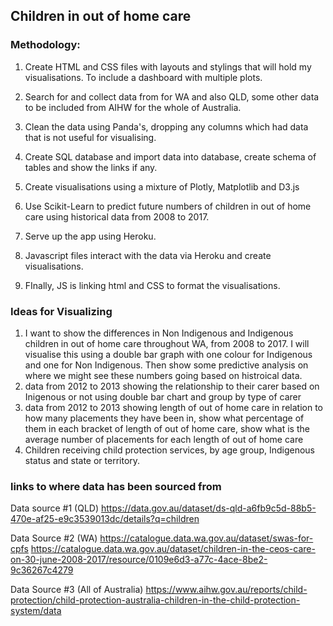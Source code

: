 ## Children in out of home care

### Methodology: 

1. Create HTML and CSS files with layouts and stylings that will hold my visualisations. To include a dashboard with multiple plots.

2. Search for and collect data from for WA and also QLD, some other data to be included from AIHW for the whole of Australia.  

3. Clean the data using Panda's, dropping any columns which had data that is not useful for visualising.

4. Create SQL database and import data into database, create schema of tables and show the links if any.

5. Create visualisations using a mixture of Plotly, Matplotlib and D3.js

6. Use Scikit-Learn to predict future numbers of children in out of home care using historical data from 2008 to 2017. 

6. Serve up the app using Heroku. 

7. Javascript files interact with the data via Heroku and create visualisations.

8. FInally, JS is linking html and CSS to format the visualisations.

### Ideas for Visualizing
1. I want to show the differences in Non Indigenous and Indigenous children in out of home care throughout WA, from 2008 to 2017. I will visualise this using a double bar graph with one colour for Indigenous and one for Non Indigenous. Then show some predictive analysis on where we might see these numbers going based on histroical data. 
2. data from 2012 to 2013 showing the relationship to their carer based on Inigenous or not using double bar chart and group by type of carer
3. data from 2012 to 2013 showing length of out of home care in relation to how many placements they have been in, show what percentage of them in each bracket of length of out of home care, show what is the average number of placements for each length of out of home care 
4. Children receiving child protection services, by age group, Indigenous status and state or territory. 

### links to where data has been sourced from
Data source #1 (QLD)
https://data.gov.au/dataset/ds-qld-a6fb9c5d-88b5-470e-af25-e9c3539013dc/details?q=children

Data Source #2 (WA)
https://catalogue.data.wa.gov.au/dataset/swas-for-cpfs
https://catalogue.data.wa.gov.au/dataset/children-in-the-ceos-care-on-30-june-2008-2017/resource/0109e6d3-a77c-4ace-8be2-9c36267c4279

Data Source #3 (All of Australia)
https://www.aihw.gov.au/reports/child-protection/child-protection-australia-children-in-the-child-protection-system/data
